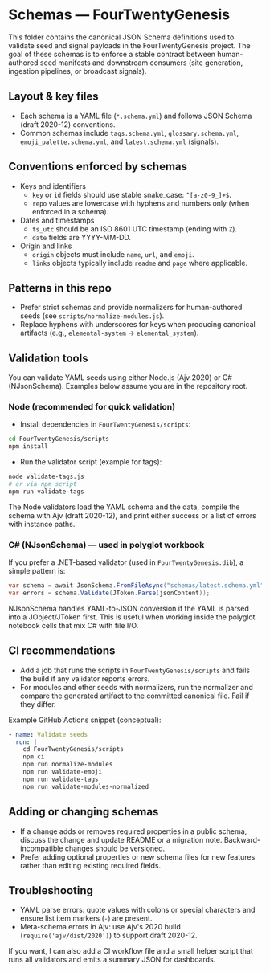 # Schemas — FourTwentyGenesis

This folder contains the canonical JSON Schema definitions used to validate seed and signal payloads in the FourTwentyGenesis project. The goal of these schemas is to enforce a stable contract between human-authored seed manifests and downstream consumers (site generation, ingestion pipelines, or broadcast signals).

## Layout & key files
- Each schema is a YAML file (`*.schema.yml`) and follows JSON Schema (draft 2020-12) conventions.
- Common schemas include `tags.schema.yml`, `glossary.schema.yml`, `emoji_palette.schema.yml`, and `latest.schema.yml` (signals).

## Conventions enforced by schemas
- Keys and identifiers
  - `key` or `id` fields should use stable snake_case: `^[a-z0-9_]+$`.
  - `repo` values are lowercase with hyphens and numbers only (when enforced in a schema).
- Dates and timestamps
  - `ts_utc` should be an ISO 8601 UTC timestamp (ending with `Z`).
  - `date` fields are YYYY-MM-DD.
- Origin and links
  - `origin` objects must include `name`, `url`, and `emoji`.
  - `links` objects typically include `readme` and `page` where applicable.

## Patterns in this repo
- Prefer strict schemas and provide normalizers for human-authored seeds (see `scripts/normalize-modules.js`).
- Replace hyphens with underscores for keys when producing canonical artifacts (e.g., `elemental-system` → `elemental_system`).

## Validation tools
You can validate YAML seeds using either Node.js (Ajv 2020) or C# (NJsonSchema). Examples below assume you are in the repository root.

### Node (recommended for quick validation)
- Install dependencies in `FourTwentyGenesis/scripts`:

```bash
cd FourTwentyGenesis/scripts
npm install
```

- Run the validator script (example for tags):

```bash
node validate-tags.js
# or via npm script
npm run validate-tags
```

The Node validators load the YAML schema and the data, compile the schema with Ajv (draft 2020-12), and print either success or a list of errors with instance paths.

### C# (NJsonSchema) — used in polyglot workbook
If you prefer a .NET-based validator (used in `FourTwentyGenesis.dib`), a simple pattern is:

```csharp
var schema = await JsonSchema.FromFileAsync("schemas/latest.schema.yml");
var errors = schema.Validate(JToken.Parse(jsonContent));
```

NJsonSchema handles YAML-to-JSON conversion if the YAML is parsed into a JObject/JToken first. This is useful when working inside the polyglot notebook cells that mix C# with file I/O.

## CI recommendations
- Add a job that runs the scripts in `FourTwentyGenesis/scripts` and fails the build if any validator reports errors.
- For modules and other seeds with normalizers, run the normalizer and compare the generated artifact to the committed canonical file. Fail if they differ.

Example GitHub Actions snippet (conceptual):

```yaml
- name: Validate seeds
  run: |
    cd FourTwentyGenesis/scripts
    npm ci
    npm run normalize-modules
    npm run validate-emoji
    npm run validate-tags
    npm run validate-modules-normalized
```

## Adding or changing schemas
- If a change adds or removes required properties in a public schema, discuss the change and update README or a migration note. Backward-incompatible changes should be versioned.
- Prefer adding optional properties or new schema files for new features rather than editing existing required fields.

## Troubleshooting
- YAML parse errors: quote values with colons or special characters and ensure list item markers (`-`) are present.
- Meta-schema errors in Ajv: use Ajv's 2020 build (`require('ajv/dist/2020')`) to support draft 2020-12.

If you want, I can also add a CI workflow file and a small helper script that runs all validators and emits a summary JSON for dashboards.
